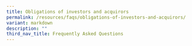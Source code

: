 ```yaml
---
title: Obligations of investors and acquirors
permalink: /resources/faqs/obligations-of-investors-and-acquirors/
variant: markdown
description: ""
third_nav_title: Frequently Asked Questions
---
```

<p></p>